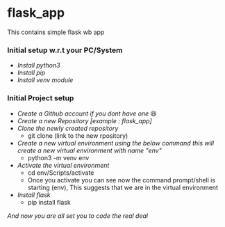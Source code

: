 # flask_app
This contains simple flask wb app

### Initial setup w.r.t your PC/System
- _Install python3_
- _Install pip_
- _Install venv module_

### Initial Project setup
- _Create a Github account if you dont have one_ 😆
- _Create a new Repository [example : flask_app]_
- _Clone the newly created repository_ 
  - git clone (link to the new rpository)
- _Create a new virtual environment using the below command this will create a new virtual environment with name "env"_
  - python3 -m venv env
- _Activate the virtual environment_
  - cd env/Scripts/activate
  - Once you activate you can see now the command prompt/shell is starting (env), This suggests that we are in the virtual environment
- _Install flask_
  - pip install flask

_And now you are all set you to code the real deal_
